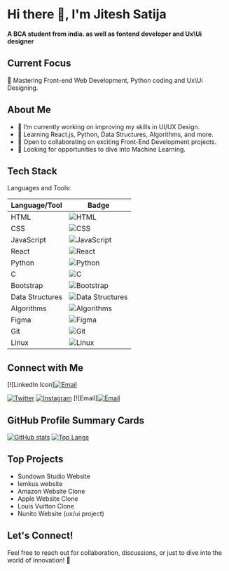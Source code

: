 # Hi there 👋, I'm Jitesh Satija

**A BCA student from india. as well as fontend developer and Ux\Ui designer**

                              

## Current Focus

🚀 Mastering Front-end Web Development, Python coding and Ux\Ui Designing.

## About Me

- 🔭 I’m currently working on improving my skills in UI/UX Design.
- 🌱 Learning React.js, Python, Data Structures, Algorithms, and more.
- 👯 Open to collaborating on exciting Front-End Development projects.
- 🤝 Looking for opportunities to dive into Machine Learning.

  
## Tech Stack

Languages and Tools:

| Language/Tool   | Badge                                                                                                             |
| --------------- | ----------------------------------------------------------------------------------------------------------------- |
| HTML            | ![HTML](https://img.shields.io/badge/HTML-orange?style=for-the-badge&logo=html5&logoColor=white)                  |
| CSS             | ![CSS](https://img.shields.io/badge/CSS-blue?style=for-the-badge&logo=css3&logoColor=white)                       |
| JavaScript      | ![JavaScript](https://img.shields.io/badge/JavaScript-yellow?style=for-the-badge&logo=javascript&logoColor=white) |
| React           | ![React](https://img.shields.io/badge/React-61DAFB?style=for-the-badge&logo=react&logoColor=white)                |
| Python          | ![Python](https://img.shields.io/badge/Python-blue?style=for-the-badge&logo=python&logoColor=white)               |
| C               | ![C](https://img.shields.io/badge/C-00599C?style=for-the-badge&logo=c&logoColor=white)                            |
| Bootstrap       | ![Bootstrap](https://img.shields.io/badge/Bootstrap-563D7C?style=for-the-badge&logo=bootstrap&logoColor=white)    |
| Data Structures | ![Data Structures](https://img.shields.io/badge/Data%20Structures-1abc9c?style=for-the-badge)                     |
| Algorithms      | ![Algorithms](https://img.shields.io/badge/Algorithms-2ecc71?style=for-the-badge)                                 |
| Figma           | ![Figma](https://img.shields.io/badge/Figma-F24E1E?style=for-the-badge&logo=figma&logoColor=white)                |
| Git             | ![Git](https://img.shields.io/badge/Git-F05032?style=for-the-badge&logo=git&logoColor=white)                      |
| Linux           | ![Linux](https://img.shields.io/badge/Linux-1793D1?style=for-the-badge&logo=linux&logoColor=white)                |

## Connect with Me

[![LinkedIn Icon][![Email](https://cdn4.iconfinder.com/data/icons/social-media-logos-6/512/112-gmail_email_mail-512.png)](mailto:jiteshsatija77@gmail.com)

[![Twitter](https://www.google.com/imgres?imgurl=https%3A%2F%2Ffreepnglogo.com%2Fimages%2Fall_img%2F1691832460x-twitter-logo-png.png&tbnid=s5HMg6xsCDTaSM&vet=12ahUKEwiCgKjKkI-EAxWZq2MGHZuTCaAQMygJegQIARBk..i&imgrefurl=https%3A%2F%2Ffreepnglogo.com%2Ftwitter-x-logo-png&docid=eIFNA_OH3tQZ0M&w=1800&h=1800&q=twiiter%20logo%20png&ved=2ahUKEwiCgKjKkI-EAxWZq2MGHZuTCaAQMygJegQIARBk)](https://twitter.com/Jiteshsatija_in)
[![Instagram](https://www.google.com/url?sa=i&url=https%3A%2F%2Fwww.klipartz.com%2Fen%2Fsticker-png-toflr&psig=AOvVaw349iIMz3yQdmkO1vozA9b5&ust=1707048336590000&source=images&cd=vfe&opi=89978449&ved=0CBMQjRxqFwoTCLCF5-CQj4QDFQAAAAAdAAAAABAE)](https://www.instagram.com/jiteshh.xd/)
[![Email][![Email](https://cdn4.iconfinder.com/data/icons/social-media-logos-6/512/112-gmail_email_mail-512.png)](mailto:jiteshsatija77@gmail.com)



## GitHub Profile Summary Cards
[![GitHub stats](https://github-readme-stats.vercel.app/api?username=jiteshsatija&show_icons=true&count_private=true)](https://github.com/jiteshsatija)
[![Top Langs](https://github-readme-stats.vercel.app/api/top-langs/?username=jiteshsatija)](https://github.com/jiteshsatija)

## Top Projects
- Sundown Studio Website
- lemkus website
- Amazon Website Clone
- Apple Website Clone
- Louis Vuitton Clone
- Nunito Website (ux/ui project)


## Let's Connect!
Feel free to reach out for collaboration, discussions, or just to dive into the world of innovation! 🚀

<!---
jiteshsatija/jiteshsatija is a ✨ special ✨ repository because its `README.md` (this file) appears on your GitHub profile.
You can click the Preview link to take a look at your changes.
--->
